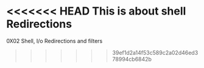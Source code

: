 <<<<<<< HEAD
This is about shell Redirections
=======
0X02 Shell, I/o Redirections and filters
>>>>>>> 39ef1d2a14f53c589c2a02d46ed378994cb6842b
